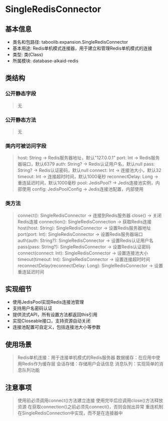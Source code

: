 # SingleRedisConnector

## 基本信息
- 类名和包路径: taboolib.expansion.SingleRedisConnector
- 基本用途: Redis单机模式连接器，用于建立和管理Redis单机模式的连接
- 类型: 类(Class)
- 所属模块: database-alkaid-redis

## 类结构

### 公开静态字段
> 无

### 公开静态方法
> 无

### 类内可被访问字段
> host: String -> Redis服务器地址，默认"127.0.0.1"
> port: Int -> Redis服务器端口，默认6379
> auth: String? -> Redis认证用户名，默认null
> pass: String? -> Redis认证密码，默认null
> connect: Int -> 连接池大小，默认32
> timeout: Int -> 连接超时时间，默认1000毫秒
> reconnectDelay: Long -> 重连延迟时间，默认1000毫秒
> pool: JedisPool? -> Jedis连接池实例，内部使用
> config: JedisPoolConfig -> Jedis连接池配置，内部使用

### 类方法
> connect(): SingleRedisConnector -> 连接到Redis服务器
> close() -> 关闭Redis连接
> connection(): SingleRedisConnection -> 获取Redis连接
> host(host: String): SingleRedisConnector -> 设置Redis服务器地址
> port(port: Int): SingleRedisConnector -> 设置Redis服务器端口
> auth(auth: String?): SingleRedisConnector -> 设置Redis认证用户名
> pass(pass: String?): SingleRedisConnector -> 设置Redis认证密码
> connect(connect: Int): SingleRedisConnector -> 设置连接池大小
> timeout(timeout: Int): SingleRedisConnector -> 设置连接超时时间
> reconnectDelay(reconnectDelay: Long): SingleRedisConnector -> 设置重连延迟时间

## 实现细节
- 使用JedisPool实现Redis连接池管理
- 支持用户名密码认证
- 提供流式API，所有设置方法都返回this引用
- 实现Closeable接口，支持资源自动关闭
- 连接池配置可自定义，包括连接池大小等参数

## 使用场景
> Redis单机连接：用于连接单机模式的Redis服务器
> 数据缓存：在应用中使用Redis作为缓存层
> 会话存储：存储用户会话信息
> 消息队列：实现简单的消息队列功能

## 注意事项
> 使用前必须调用connect()方法建立连接
> 使用完毕后应调用close()方法释放资源
> 在获取connection()之前必须先connect()，否则会抛出异常
> 重连机制在SingleRedisConnection中实现，而不是在连接器中

